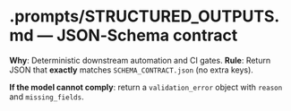 # .prompts/STRUCTURED_OUTPUTS.md — JSON‑Schema contract

**Why**: Deterministic downstream automation and CI gates.
**Rule**: Return JSON that **exactly** matches `SCHEMA_CONTRACT.json` (no extra keys).

**If the model cannot comply**: return a `validation_error` object with `reason` and `missing_fields`.
